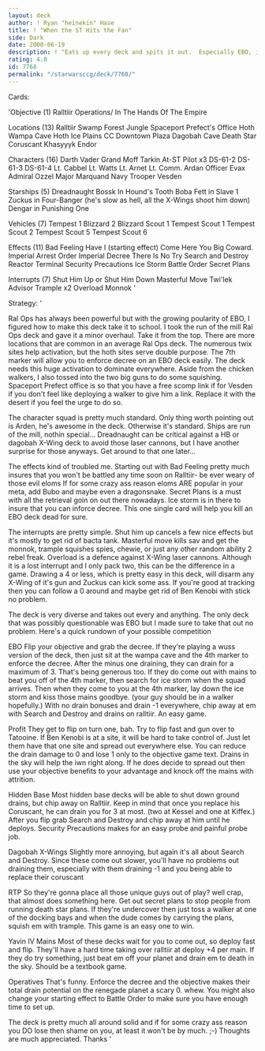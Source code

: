 ```yaml
---
layout: deck
author: ! Ryan "heinekin" Hase
title: ! "When the ST Hits the Fan"
side: Dark
date: 2000-06-19
description: ! "Eats up every deck and spits it out.  Especially EBO, it dies bad."
rating: 4.0
id: 7768
permalink: "/starwarsccg/deck/7768/"
---
```

Cards: 

'Objective (1)
Ralltiir Operations/ In The Hands Of The Empire

Locations (13)
Ralltiir
Swamp
Forest
Jungle
Spaceport Prefect's Office
Hoth Wampa Cave
Hoth Ice Plains
CC Downtown Plaza
Dagobah Cave
Death Star
Coruscant
Khasyyyk
Endor

Characters (16)
Darth Vader
Grand Moff Tarkin
At-ST Pilot x3
DS-61-2
DS-61-3
DS-61-4
Lt. Cabbel
Lt. Watts
Lt. Arnet
Lt. Comm. Ardan
Officer Evax
Admiral Ozzel
Major Marquand
Navy Trooper Vesden

Starships (5)
Dreadnaught
Bossk In Hound's Tooth
Boba Fett in Slave 1
Zuckus in Four-Banger  (he's slow as hell, all the X-Wings shoot him down)
Dengar in Punishing One

Vehicles (7)
Tempest 1
Blizzard 2
Blizzard Scout 1
Tempest Scout 1
Tempest Scout 2
Tempest Scout 5
Tempest Scout 6

Effects (11)
Bad Feeling Have I (starting effect)
Come Here You Big Coward.
Imperial Arrest Order
Imperial Decree
There Is No Try
Search and Destroy
Reactor Terminal
Security Precautions
Ice Storm
Battle Order
Secret Plans


Interrupts (7)
Shut Him Up or Shut Him Down
Masterful Move
Twi'lek Advisor
Trample x2
Overload
Monnok
'

Strategy: '

Ral Ops has always been powerful but with the growing poularity of EBO, I figured how to make this deck take it to school.	I took the run of the mill Ral Ops deck and gave it a minor overhaul.  Take it from the top.  There are more locations that are common in an average Ral Ops deck.  The numerous twix sites help activation, but the hoth sites serve double purpose.  The 7th marker will allow you to enforce decree on an EBO deck easily.  The deck needs this huge activation to dominate everywhere.  Aside from the chicken walkers, I also tossed into the two big guns to do some squishing.  Spaceport Prefect office is so that you have a free scomp link if for Vesden if you don't feel like deploying a walker to give him a link.  Replace it with the desert if you feel the urge to do so.

The character squad is pretty much standard.  Only thing worth pointing out is Arden, he's awesome in the deck.  Otherwise it's standard.  Ships are run of the mill, nothin special... Dreadnaught can be critical against a HB or dagobah X-Wing deck to avoid those laser cannons, but I have another surprise for those anyways.	Get around to that one later...

The effects kind of troubled me.  Starting out with Bad Feeling pretty much insures that you won't be battled any time soon on Ralltiir- be ever weary of those evil eloms  If for some crazy ass reason eloms ARE popular in your meta, add Bubo and maybe even a dragonsnake.  Secret Plans is a must with all the retrieval goin on out there nowadays.  Ice storm is in there to insure that you can inforce decree.  This one single card will help you kill an EBO deck dead for sure.

The interrupts are pretty simple.  Shut him up cancels a few nice effects but it's mostly to get rid of bacta tank.  Masterful move kills sav and get the monnok, trample squishes spies, chewie, or just any other random ability 2 rebel freak.  Overload is a defence against X-Wing laser cannons.  Although it is a lost interrupt and I only pack two, this can be the difference in a game.  Drawing a 4 or less, which is pretty easy in this deck, will disarm any X-Wing of it's gun and Zuckus can kick some ass.	If you're good at tracking then you can follow a 0 around and maybe get rid of Ben Kenobi with stick no problem.

The deck is very diverse and takes out every and anything.  The only deck that was possibly questionable was EBO but I made sure to take that out no problem.  Here's a quick rundown of your possible competition

EBO  Flip your objective and grab the decree.	If they're playing a wuss version of the deck, then just sit at the wampa cave and the 4th marker to enforce the decree.  After the minus one draining, they can drain for a maximum of 3.  That's being generous too.  If they do come out with mains to beat you off of the 4th marker, then search for ice storm when the squad arrives.  Then when they come to you at the 4th marker, lay down the ice storm and kiss those mains goodbye. (your guy should be in a walker hopefully.)  With no drain bonuses and drain -1 everywhere, chip away at em with Search and Destroy and drains on ralltiir.  An easy game.

Profit  They get to flip on turn one, bah.  Try to flip fast and gun over to Tatooine.  If Ben Kenobi is at a site, it will be hard to take control of.  Just let them have that one site and spread out everywhere else.  You can reduce the drain damage to 0 and lose 1 only to the objective game text.  Drains in the sky will help the iwn right along.	If he does decide to spread out then use your objective benefits to your advantage and knock off the mains with attrition.

Hidden Base  Most hidden base decks will be able to shut down ground drains, but chip away on Ralltiir. Keep in mind that once you replace his Coruscant, he can drain you for 3 at most.  (two at Kessel and one at Kiffex.)	 After you flip grab Search and Destroy and chip away at him until he deploys.	Security Precautions makes for an easy probe and painful probe job.

Dagobah X-Wings  Slightly more annoying, but again it's all about Search and Destroy.  Since these come out slower, you'll have no problems out draining them, especially with them draining -1 and you being able to replace their coruscant

RTP  So they're gonna place all those unique guys out of play?  well crap, that almost does something here.  Get out secret plans to stop people from running death star plans.  If they're undercover then just toss a walker at one of the docking bays and when the dude comes by carrying the plans, squish em with trample.  This game is an easy one to win.

Yavin IV Mains  Most of these decks wait for you to come out, so deploy fast and flip.  They'll have a hard time taking over ralltiir at deploy +4 per main.	If they do try something, just beat em off your planet and drain em to death in the sky.  Should be a textbook game.

Operatives  That's funny.  Enforce the decree and the objective makes their total drain potential on the renegade planet a scary 0.  whew.  You might also change your starting effect to Battle Order to make sure you have enough time to set up.

The deck is pretty much all around solid and if for some crazy ass reason you DO lose then shame on you, at least it won't be by much.  ;-)  Thoughts are much appreciated.  Thanks	  '
